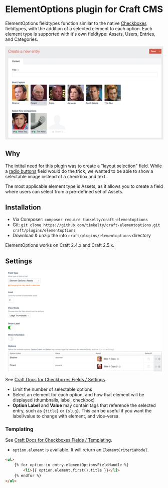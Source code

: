 # ElementOptions plugin for Craft CMS

ElementOptions fieldtypes function similar to the native [Checkboxes](https://craftcms.com/docs/checkboxes-fields) fieldtypes, with the addition of a selected element to each option.
Each element type is supported with it's own fieldtype: Assets, Users, Entries, and Categories.

![Screenshot](resources/img/screenshots/field-input.png)

## Why
The intital need for this plugin was to create a "layout selection" field. While a [radio buttons](https://craftcms.com/docs/radio-buttons-fields) field would do the trick, we wanted to be able to show a selectable image instead of a checkbox and text.

The most applicable element type is Assets, as it allows you to create a field where users can select from a pre-defined set of Assets.

## Installation
- Via Composer: `composer require timkelty/craft-elementoptions`
- Git: `git clone https://github.com/timkelty/craft-elementoptions.git craft/plugins/elementoptions`
- Download & unzip the into `craft/plugins/elementoptions` directory

ElementOptions works on Craft 2.4.x and Craft 2.5.x.

## Settings
![Screenshot](resources/img/screenshots/field-settings.png)

See [Craft Docs for Checkboxes Fields / Settings](https://craftcms.com/docs/checkboxes-fields#settings).

- Limit the number of selectable options
- Select an element for each option, and how that element will be displayed (thumbnails, label, checkbox)
- **Option Label** and **Value** may contain tags that reference the selected entry, such as `{title}` or `{slug}`. This can be useful if you want the label/value to change with element, and vice-versa.

### Templating
See [Craft Docs for Checkboxes Fields / Templating](https://craftcms.com/docs/checkboxes-fields#templating).

- `option.element` is available. It will return an `ElementCriteriaModel`.

```html
<ul>
    {% for option in entry.elementOptionsFieldHandle %}
        <li>{{ option.element.first().title }}</li>
    {% endfor %}
</ul>
```
